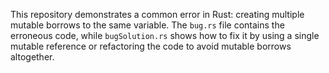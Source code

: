 This repository demonstrates a common error in Rust: creating multiple mutable borrows to the same variable. The `bug.rs` file contains the erroneous code, while `bugSolution.rs` shows how to fix it by using a single mutable reference or refactoring the code to avoid mutable borrows altogether.